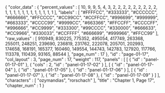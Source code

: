 {
  "color_data" : {
    "percent_values" : [
      10,
      9,
      9,
      5,
      4,
      3,
      2,
      2,
      2,
      2,
      2,
      2,
      2,
      2,
      2,
      1,
      1,
      1,
      1,
      1,
      1,
      1,
      1,
      1,
      1,
      1,
      1
    ],
    "labels" : [
      "#FFFFCC",
      "#333333",
      "#CCCCCC",
      "#666666",
      "#FFCCCC",
      "#CC99CC",
      "#CCFFCC",
      "#996699",
      "#999999",
      "#663333",
      "#CCCC99",
      "#9999CC",
      "#663366",
      "#FFCCFF",
      "#CCCCFF",
      "#996666",
      "#CC9999",
      "#333300",
      "#99CCCC",
      "#330000",
      "#666633",
      "#CC9966",
      "#330033",
      "#CCFFFF",
      "#666699",
      "#999966",
      "#FFCC99"
    ],
    "raw_values" : [
      910949,
      830225,
      775352,
      495054,
      417749,
      263368,
      255011,
      248251,
      239690,
      236819,
      231762,
      222078,
      205701,
      202993,
      174658,
      168191,
      165377,
      160460,
      149554,
      144743,
      142783,
      127920,
      117766,
      113378,
      110439,
      93165,
      88544
    ],
    "page_num" : 17
  },
  "id" : "page-01-17",
  "col_layout" : 3,
  "page_num" : 17,
  "weight" : 117,
  "panels" : [
    [
      {
        "id" : "panel-01-17-01"
      },
      {
        "cols" : 2,
        "id" : "panel-01-17-02"
      }
    ],
    [
      {
        "id" : "panel-01-17-04"
      },
      {
        "id" : "panel-01-17-05"
      },
      {
        "id" : "panel-01-17-06"
      }
    ],
    [
      {
        "id" : "panel-01-17-07"
      },
      {
        "id" : "panel-01-17-08"
      },
      {
        "id" : "panel-01-17-09"
      }
    ]
  ],
  "characters" : [
    "ozymandias",
    "rorschach"
  ],
  "title" : "Chapter 1, Page 17",
  "chapter_num" : 1
}
